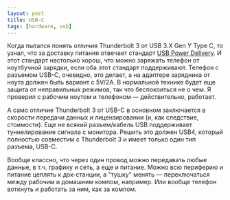 ```yaml
---
layout: post
title: USB-C
tags: [hardware, usb]
---
```

Когда пытался понять отличия Thunderbolt 3 от USB 3.X Gen Y Type C, то узнал, что за доставку питания отвечает стандарт [USB Power Delivery](https://habr.com/ru/post/166661/). И этот стандарт настолько хорош, что можно заряжать телефон от ноутбучной зарядки, если оба этот стандарт поддерживают. Телефон с разъемом USB-C, очевидно, это делает, а на адаптере зарядника от ноута должен быть вариант с 5V/2A. В нормальной технике будет еще защита от неправильных режимов, так что беспокоиться не о чем. Я проверил с рабочим ноутом и телефоном — действительно, работает.

А само отличие Thunderbolt 3 от USB-C в основном заключается в скорости передачи данных и лицензировании (и, как следствие, стоимости). Еще не всякий разъем/кабель USB поддерживает туннелирование сигнала с монитора. Решить это должен USB4, который полностью совместим с Thunderbolt 3 и имеет только один тип разъема, USB-С.

Вообще классно, что через один провод можно передавать любые данные, в т.ч. графику и сеть, а еще и питание. Можно всю периферию и питание цеплять к док-станции, а "тушку" менять — переключаться между рабочим и домашним компом, например. Или вообще телефон воткнуть и работать за ним, как за компом.

